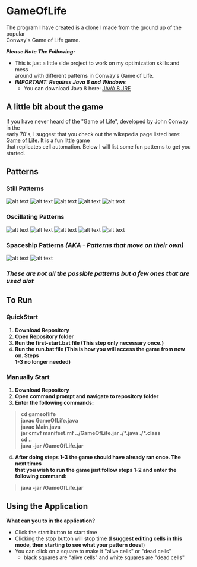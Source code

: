 # GameOfLife
The program I have created is a clone I made from the ground up of the popular  
Conway's Game of Life game.  

***Please Note The Following:***
* This is just a little side project to work on my optimization skills and mess  
  around with different patterns in Conway's Game of Life.
* ***IMPORTANT: Requires Java 8 and Windows***
  * You can download Java 8 here: [JAVA 8 JRE](https://www.oracle.com/technetwork/java/javase/downloads/jre8-downloads-2133155.html)

## A little bit about the game
If you have never heard of the "Game of Life", developed by John Conway in the  
early 70's, I suggest that you check out the wikepedia page listed here:
[Game of Life](https://en.wikipedia.org/wiki/Conway%27s_Game_of_Life). It is a fun little game   
that replicates cell automation. Below I will list some fun patterns to get you  
started.    

## Patterns
### Still Patterns
![alt text](https://upload.wikimedia.org/wikipedia/commons/thumb/9/96/Game_of_life_block_with_border.svg/66px-Game_of_life_block_with_border.svg.png) 
![alt text](https://upload.wikimedia.org/wikipedia/commons/thumb/6/67/Game_of_life_beehive.svg/98px-Game_of_life_beehive.svg.png) 
![alt text](https://upload.wikimedia.org/wikipedia/commons/thumb/f/f4/Game_of_life_loaf.svg/98px-Game_of_life_loaf.svg.png) 
![alt text](https://upload.wikimedia.org/wikipedia/commons/thumb/7/7f/Game_of_life_boat.svg/82px-Game_of_life_boat.svg.png) 
![alt text](https://upload.wikimedia.org/wikipedia/commons/thumb/3/31/Game_of_life_flower.svg/82px-Game_of_life_flower.svg.png) 
### Oscillating Patterns
![alt text](https://upload.wikimedia.org/wikipedia/commons/9/95/Game_of_life_blinker.gif) 
![alt text](https://upload.wikimedia.org/wikipedia/commons/1/12/Game_of_life_toad.gif) 
![alt text](https://upload.wikimedia.org/wikipedia/commons/1/1c/Game_of_life_beacon.gif) 
![alt text](https://upload.wikimedia.org/wikipedia/commons/0/07/Game_of_life_pulsar.gif) 
![alt text](https://upload.wikimedia.org/wikipedia/commons/f/fb/I-Column.gif) 
### Spaceship Patterns *(AKA - Patterns that move on their own)*
![alt text](https://upload.wikimedia.org/wikipedia/commons/f/f2/Game_of_life_animated_glider.gif) 
![alt text](https://upload.wikimedia.org/wikipedia/commons/3/37/Game_of_life_animated_LWSS.gif)   
### *These are not all the possible patterns but a few ones that are used alot*

## To Run
### QuickStart
1. **Download Repository**  
2. **Open Repository folder**
3. **Run the first-start.bat file (This step only necessary once.)**
4. **Run the run.bat file (This is how you will access the game from now on. Steps  
1-3 no longer needed)**  
  
### Manually Start
1. **Download Repository**  
2. **Open command prompt and navigate to repository folder**
3. **Enter the following commands:**
> **cd gameoflife**  
> **javac GameOfLife.java**  
> **javac Main.java**  
> **jar cmvf manifest.mf ../GameOfLife.jar ./\*.java ./\*.class**  
> **cd ..**  
> **java -jar /GameOfLife.jar**  
4. **After doing steps 1-3 the game should have already ran once. The next times  
that you wish to run the game just follow steps 1-2 and enter the following command:**  
> **java -jar /GameOfLife.jar**  

## Using the Application
**What can you to in the application?**
* Click the start button to start time
* Clicking the stop button will stop time (**I suggest editing cells in this mode, then starting to see what your pattern does!**)
* You can click on a square to make it "alive cells" or "dead cells"
  * black squares are "alive cells" and white squares are "dead cells"  

